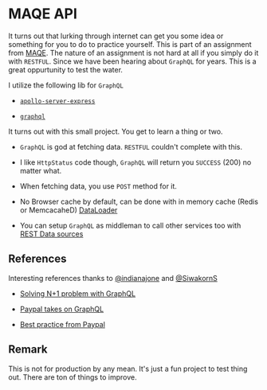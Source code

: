 # MAQE API

It turns out that lurking through internet can get you some idea or something for you to do to practice yourself. This is part of an assignment from [MAQE](http://maqe.github.io/template.html). The nature of an assignment is not hard at all if you simply do it with `RESTFUL`. Since we have been hearing about `GraphQL` for years. This is a great oppurtunity to test the water.

I utilize the following lib for `GraphQL`

- [`apollo-server-express`](https://www.npmjs.com/package/apollo-server-express)

- [`graphql`](https://www.npmjs.com/package/graphql)

It turns out with this small project. You get to learn a thing or two.

- `GraphQL` is god at fetching data. `RESTFUL` couldn't complete with this.

- I like `HttpStatus` code though, `GraphQL` will return you `SUCCESS` (200) no matter what.

- When fetching data, you use `POST` method for it.

- No Browser cache by default, can be done with in memory cache (Redis or MemcacaheD) [DataLoader](https://www.apollographql.com/docs/apollo-server/features/data-sources.html#What-about-DataLoader)

- You can setup `GraphQL` as middleman to call other services too with [REST Data sources](https://www.apollographql.com/docs/apollo-server/features/data-sources.html#REST-Data-Source)

## References

Interesting references thanks to [@indianajone](https://github.com/indianajone) and [@SiwakornS](https://github.com/SiwakornS)

- [Solving N+1 problem with GraphQL](https://engineering.shopify.com/blogs/engineering/solving-the-n-1-problem-for-graphql-through-batching)

- [Paypal takes on GraphQL](https://medium.com/paypal-engineering/graphql-a-success-story-for-paypal-checkout-3482f724fb53)

- [Best practice from Paypal](https://medium.com/paypal-engineering/graphql-resolvers-best-practices-cd36fdbcef55?fbclid=IwAR0fPkP3VxusF9AA7U25FnAjqLVPV0mT0vYCSNdk47XxV09I3fxV_kQvtHg)

## Remark

This is not for production by any mean. It's just a fun project to test thing out. There are ton of things to improve.
